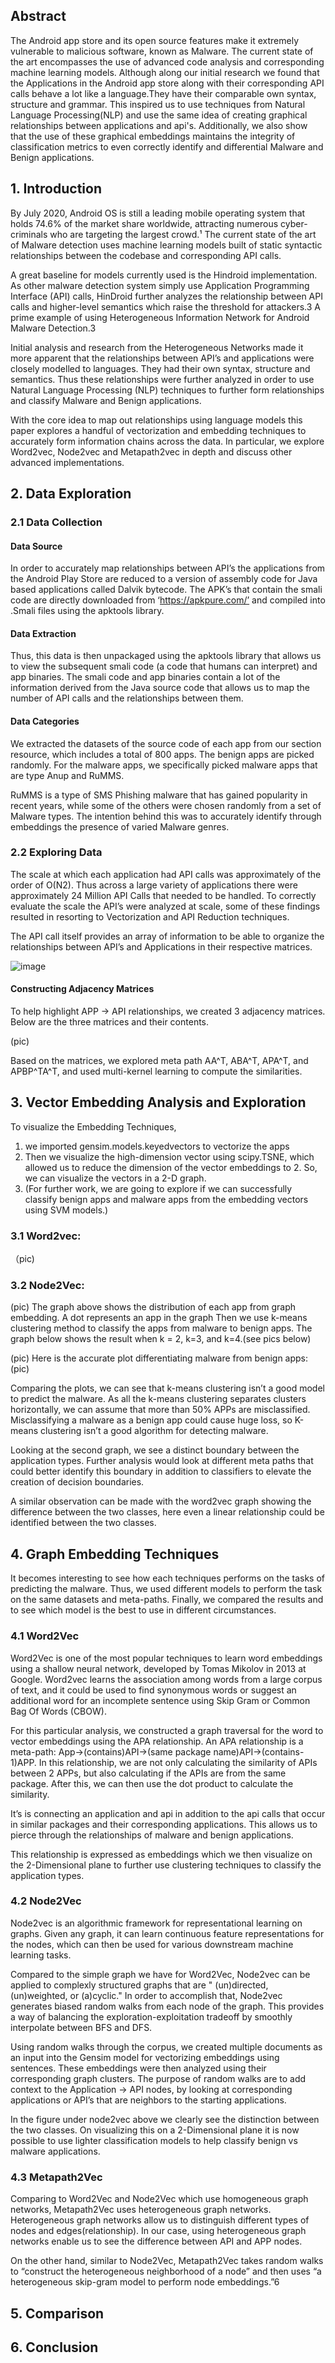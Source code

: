 ## Abstract

The Android app store and its open source features make it extremely vulnerable to malicious software, known as Malware. The current state of the art encompasses the use of advanced code analysis and corresponding machine learning models. Although along our initial research we found that the Applications in the Android app store along with their corresponding API calls behave a lot like a language.They have their comparable own syntax, structure and grammar. This inspired us to use techniques from Natural Language Processing(NLP) and use the same idea of creating graphical relationships between applications and api's. Additionally, we also show that the use of these graphical embeddings maintains the integrity of classification metrics to even correctly identify and differential Malware and Benign applications. 

## 1. Introduction 
 
By July 2020, Android OS is still a leading mobile operating system that holds 74.6% of the market share worldwide, attracting numerous cyber-criminals who are targeting the largest crowd.¹ The current state of the art of Malware detection uses machine learning models built of static syntactic relationships between the codebase and corresponding API calls. 

A great baseline for models currently used is the Hindroid implementation. As other malware detection system simply use Application Programming Interface (API) calls, HinDroid further analyzes the relationship between API calls and higher-level semantics which raise the threshold for attackers.3 A prime example of using Heterogeneous Information Network for Android Malware Detection.3

Initial analysis and research from the Heterogeneous Networks made it more apparent that the relationships between API’s and applications were closely modelled to languages. They had their own syntax, structure and semantics. Thus these relationships were further analyzed in order to use Natural Language Processing (NLP) techniques to further form relationships and classify Malware and Benign applications. 

With the core idea to map out relationships using language models this paper explores a handful of vectorization and embedding techniques to accurately form information chains across the data. In particular, we explore Word2vec, Node2vec and Metapath2vec in depth and discuss other advanced implementations. 

## 2. Data Exploration
### 2.1 Data Collection
#### Data Source
In order to accurately map relationships between API’s the applications from the Android Play Store are reduced to a version of assembly code for Java based applications called Dalvik bytecode. The APK’s that contain the smali code are directly downloaded from ‘https://apkpure.com/’ and compiled into .Smali files using the apktools library.

#### Data Extraction
Thus, this data is then unpackaged using the apktools library that allows us to view the subsequent smali code (a code that humans can interpret) and app binaries. The smali code and app binaries contain a lot of the information derived from the Java source code that allows us to map the number of API calls and the relationships between them. 

#### Data Categories 
We extracted the datasets of the source code of each app from our section resource, which includes a total of 800 apps. The benign apps are picked randomly. For the malware apps, we specifically picked malware apps that are type Anup and RuMMS. 

RuMMS is a type of SMS Phishing malware that has gained popularity in recent years, while some of the others were chosen randomly from a set of Malware types. The intention behind this was to accurately identify through embeddings the presence of varied Malware genres.


### 2.2 Exploring Data 
The scale at which each application had API calls was approximately of the order of O(N2). Thus across a large variety of applications there were approximately 24 Million API Calls that needed to be handled. To correctly evaluate the scale the API’s were analyzed at scale, some of these findings resulted in resorting to Vectorization and API Reduction techniques. 

The API call itself provides an array of information to be able to organize the relationships between API’s and Applications in their respective matrices. 

![image](Assets/features.png)

#### Constructing Adjacency Matrices
To help highlight APP → API relationships, we created 3 adjacency matrices. 
Below are the three matrices and their contents. 

(pic)

Based on the matrices, we explored meta path AA^T, ABA^T, APA^T, and APBP^TA^T, and used multi-kernel learning to compute the similarities.

## 3. Vector Embedding Analysis and Exploration
To visualize the Embedding Techniques, 
1. we imported gensim.models.keyedvectors to vectorize the apps
2. Then we visualize the high-dimension vector using scipy.TSNE, which allowed us to reduce the dimension of the vector embeddings to 2. So, we can visualize the vectors in a 2-D graph.
3. (For further work, we are going to explore if we can successfully classify benign apps and malware apps from the embedding vectors using SVM models.)

### 3.1 Word2vec:
（pic)
### 3.2 Node2Vec:
(pic)
The graph above shows the distribution of each app from graph embedding. A dot represents an app in the graph
Then we use k-means clustering method to classify the apps from malware to benign apps. The graph below shows the result when k = 2, k=3, and k=4.(see pics below)

(pic)
Here is the accurate plot differentiating malware from benign apps:
(pic)

Comparing the plots, we can see that k-means clustering isn’t a good model to predict the malware. As all the k-means clustering separates clusters horizontally, we can assume that more than 50% APPs are misclassified. Misclassifying a malware as a benign app could cause huge loss, so K-means clustering isn’t a good algorithm for detecting malware.

Looking at the second graph, we see a distinct boundary between the application types. Further analysis would look at different meta paths that could better identify this boundary in addition to classifiers to elevate the creation of decision boundaries.

A similar observation can be made with the word2vec graph showing the difference between the two classes, here even a linear relationship could be identified between the two classes. 


## 4. Graph Embedding Techniques

It becomes interesting to see how each techniques performs on the tasks of predicting the malware. Thus, we used different models to perform the task on the same datasets and meta-paths. Finally, we compared the results and to see which model is the best to use in different circumstances.

### 4.1 Word2Vec
Word2Vec is one of the most popular techniques to learn word embeddings using a shallow neural network, developed by Tomas Mikolov in 2013 at Google.  Word2vec learns the association among words from a large corpus of text, and it could be used to find synonymous words or suggest an additional word for an incomplete sentence using Skip Gram or Common Bag Of Words (CBOW).

For this particular analysis, we constructed a graph traversal for the word to vector embeddings using the APA relationship. An APA relationship is a meta-path: App→(contains)API→(same package name)API→(contains-1)APP. In this relationship, we are not only calculating the similarity of APIs between 2 APPs, but also calculating if the APIs are from the same package. After this, we can then use the dot product to calculate the similarity.

It’s is connecting an application and api in addition to the api calls that occur in similar packages and their corresponding applications. This allows us to pierce through the relationships of malware and benign applications. 

This relationship is expressed as embeddings which we then visualize on the 2-Dimensional plane to further use clustering techniques to classify the application types. 


### 4.2 Node2Vec
Node2vec is an algorithmic framework for representational learning on graphs. Given any graph, it can learn continuous feature representations for the nodes, which can then be used for various downstream machine learning tasks.

Compared to the simple graph we have for Word2Vec, Node2vec can be applied to complexly structured graphs that are " (un)directed, (un)weighted, or (a)cyclic." In order to accomplish that, Node2vec generates biased random walks from each node of the graph. This provides a way of balancing the exploration-exploitation tradeoff by smoothly interpolate between BFS and DFS.

Using random walks through the corpus, we created multiple documents as an input into the Gensim model for vectorizing embeddings using sentences. These embeddings were then analyzed using their corresponding graph clusters. 
The purpose of random walks are to add context to the Application → API nodes, by looking at corresponding applications or API’s that are neighbors to the starting applications. 

In the figure under node2vec above we clearly see the distinction between the two classes. On visualizing this on a 2-Dimensional plane it is now possible to use lighter classification models to help classify benign vs malware applications.

### 4.3 Metapath2Vec
Comparing to Word2Vec and Node2Vec which use homogeneous graph networks, Metapath2Vec uses heterogeneous graph networks. Heterogeneous graph networks allow us to distinguish different types of nodes and edges(relationship). In our case, using heterogeneous graph networks enable us to see the difference between API and APP nodes. 

On the other hand, similar to Node2Vec, Metapath2Vec takes random walks to “construct the heterogeneous neighborhood of a node” and then uses “a heterogeneous skip-gram model to perform node embeddings.”6 

## 5. Comparison
## 6. Conclusion



